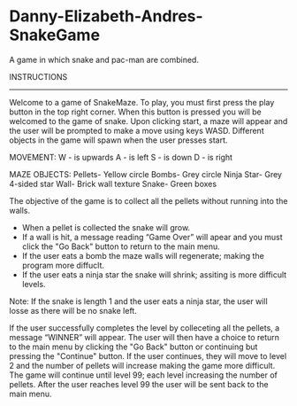 # Danny-Elizabeth-Andres-SnakeGame
A game in which snake and pac-man are combined.  

INSTRUCTIONS
____________

Welcome to a game of SnakeMaze. To play, you must first press the play button in the top right corner. When this button is pressed you will be welcomed to the game of snake. Upon clicking start, a maze will appear and the user will be prompted to make a move using keys WASD. Different objects in the game will spawn when the user presses start.

MOVEMENT:
  W - is upwards
  A - is left
  S - is down 
  D - is right 

MAZE OBJECTS:
   Pellets- Yellow circle
   Bombs- Grey circle
   Ninja Star- Grey 4-sided star
   Wall- Brick wall texture
   Snake- Green boxes


The objective of the game is to collect all the pellets without running into the walls. 
- When a pellet is collected the snake will grow. 
- If a wall is hit, a message reading “Game Over” will apear and you must click the "Go Back" button to return to the main menu.
- If the user eats a bomb the maze walls will regenerate; making the program more diffuclt.
- If the user eats a ninja star the snake will shrink; assiting is more difficult levels. 

Note: If the snake is length 1 and the user eats a ninja star, the user will losse as there will be no snake left.

If the user successfully completes the level by colleceting all the pellets, a message “WINNER” will appear. The user will then have a choice to return to the main menu by clicking the "Go Back" button or continuing but pressing the "Continue" button. If the user continues, they will move to level 2 and the number of pellets will increase making the game more difficult. The game will continue until level 99; each level increasing the number of pellets. After the user reaches level 99 the user will be sent back to the main menu. 
